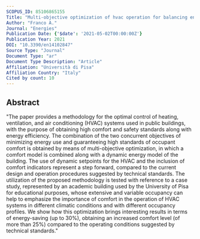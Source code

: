 ```yaml
---
SCOPUS_ID: 85106865155
Title: "Multi-objective optimization of hvac operation for balancing energy use and occupant comfort in educational buildings"
Author: "Franco A."
Journal: "Energies"
Publication Date: {'$date': '2021-05-02T00:00:00Z'}
Publication Year: 2021
DOI: "10.3390/en14102847"
Source Type: "Journal"
Document Type: "ar"
Document Type Description: "Article"
Affiliation: "Università di Pisa"
Affiliation Country: "Italy"
Cited by count: 10
---
```


## Abstract
"The paper provides a methodology for the optimal control of heating, ventilation, and air conditioning (HVAC) systems used in public buildings, with the purpose of obtaining high comfort and safety standards along with energy efficiency. The combination of the two concurrent objectives of minimizing energy use and guaranteeing high standards of occupant comfort is obtained by means of multi-objective optimization, in which a comfort model is combined along with a dynamic energy model of the building. The use of dynamic setpoints for the HVAC and the inclusion of comfort indicators represent a step forward, compared to the current design and operation procedures suggested by technical standards. The utilization of the proposed methodology is tested with reference to a case study, represented by an academic building used by the University of Pisa for educational purposes, whose extensive and variable occupancy can help to emphasize the importance of comfort in the operation of HVAC systems in different climatic conditions and with different occupancy profiles. We show how this optimization brings interesting results in terms of energy-saving (up to 30%), obtaining an increased comfort level (of more than 25%) compared to the operating conditions suggested by technical standards."
